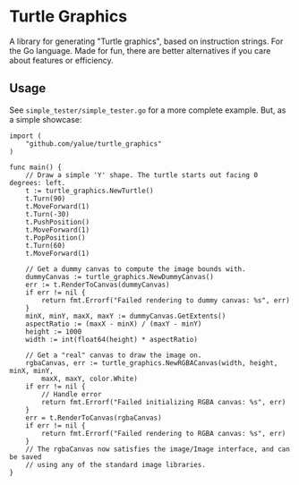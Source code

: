 Turtle Graphics
===============

A library for generating "Turtle graphics", based on instruction strings. For
the Go language.  Made for fun, there are better alternatives if you care about
features or efficiency.


Usage
-----

See `simple_tester/simple_tester.go` for a more complete example. But, as a
simple showcase:

```
import (
    "github.com/yalue/turtle_graphics"
)

func main() {
    // Draw a simple 'Y' shape. The turtle starts out facing 0 degrees: left.
    t := turtle_graphics.NewTurtle()
    t.Turn(90)
    t.MoveForward(1)
    t.Turn(-30)
    t.PushPosition()
    t.MoveForward(1)
    t.PopPosition()
    t.Turn(60)
    t.MoveForward(1)

    // Get a dummy canvas to compute the image bounds with.
    dummyCanvas := turtle_graphics.NewDummyCanvas()
    err := t.RenderToCanvas(dummyCanvas)
    if err != nil {
        return fmt.Errorf("Failed rendering to dummy canvas: %s", err)
    }
    minX, minY, maxX, maxY := dummyCanvas.GetExtents()
    aspectRatio := (maxX - minX) / (maxY - minY)
    height := 1000
    width := int(float64(height) * aspectRatio)

    // Get a "real" canvas to draw the image on.
    rgbaCanvas, err := turtle_graphics.NewRGBACanvas(width, height, minX, minY,
        maxX, maxY, color.White)
    if err != nil {
        // Handle error
        return fmt.Errorf("Failed initializing RGBA canvas: %s", err)
    }
    err = t.RenderToCanvas(rgbaCanvas)
    if err != nil {
        return fmt.Errorf("Failed rendering to RGBA canvas: %s", err)
    }
    // The rgbaCanvas now satisfies the image/Image interface, and can be saved
    // using any of the standard image libraries.
}

```

